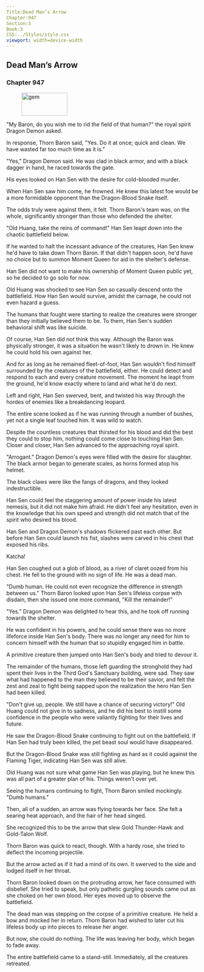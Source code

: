```yaml
---
Title:Dead Man’s Arrow 
Chapter:947 
Section:3 
Book:3 
CSS:../Styles/style.css 
viewport: width=device-width
---
```

  
## Dead Man’s Arrow
### Chapter 947
  
<figure>
	<img src="../Images/gem.gif" alt="gem" id="gem" width="120" height="60" />
</figure>
  

  
"My Baron, do you wish me to rid the field of that human?" the royal spirit Dragon Demon asked.

In response, Thorn Baron said, "Yes. Do it at once; quick and clean. We have wasted far too much time as it is."

"Yes," Dragon Demon said. He was clad in black armor, and with a black dagger in hand, he raced towards the gate.

His eyes looked on Han Sen with the desire for cold-blooded murder.

When Han Sen saw him come, he frowned. He knew this latest foe would be a more formidable opponent than the Dragon-Blood Snake itself.

The odds truly were against them, it felt. Thorn Baron's team was, on the whole, significantly stronger than those who defended the shelter.

"Old Huang, take the reins of command!" Han Sen leapt down into the chaotic battlefield below.

If he wanted to halt the incessant advance of the creatures, Han Sen knew he'd have to take down Thorn Baron. If that didn't happen soon, he'd have no choice but to summon Moment Queen for aid in the shelter's defense.

Han Sen did not want to make his ownership of Moment Queen public yet, so he decided to go solo for now.

Old Huang was shocked to see Han Sen so casually descend onto the battlefield. How Han Sen would survive, amidst the carnage, he could not even hazard a guess.

The humans that fought were starting to realize the creatures were stronger than they initially believed them to be. To them, Han Sen's sudden behavioral shift was like suicide.

Of course, Han Sen did not think this way. Although the Baron was physically stronger, it was a situation he wasn't likely to drown in. He knew he could hold his own against her.

And for as long as he remained fleet-of-foot, Han Sen wouldn't find himself surrounded by the creatures of the battlefield, either. He could detect and respond to each and every creature movement. The moment he leapt from the ground, he'd know exactly where to land and what he'd do next.

Left and right, Han Sen swerved, bent, and twisted his way through the hordes of enemies like a breakdancing leopard.

The entire scene looked as if he was running through a number of bushes, yet not a single leaf touched him. It was wild to watch.

Despite the countless creatures that thirsted for his blood and did the best they could to stop him, nothing could come close to touching Han Sen. Closer and closer, Han Sen advanced to the approaching royal spirit.

"Arrogant." Dragon Demon's eyes were filled with the desire for slaughter. The black armor began to generate scales, as horns formed atop his helmet.

The black claws were like the fangs of dragons, and they looked indestructible.

Han Sen could feel the staggering amount of power inside his latest nemesis, but it did not make him afraid. He didn't feel any hesitation, even in the knowledge that his own speed and strength did not match that of the spirit who desired his blood.

Han Sen and Dragon Demon's shadows flickered past each other. But before Han Sen could launch his fist, slashes were carved in his chest that exposed his ribs.

Katcha!

Han Sen coughed out a glob of blood, as a river of claret oozed from his chest. He fell to the ground with no sign of life. He was a dead man.

"Dumb human. He could not even recognize the difference in strength between us." Thorn Baron looked upon Han Sen's lifeless corpse with disdain, then she issued one more command, "Kill the remainder!"

"Yes." Dragon Demon was delighted to hear this, and he took off running towards the shelter.

He was confident in his powers, and he could sense there was no more lifeforce inside Han Sen's body. There was no longer any need for him to concern himself with the human that so stupidly engaged him in battle.

A primitive creature then jumped onto Han Sen's body and tried to devour it.

The remainder of the humans, those left guarding the stronghold they had spent their lives in the Third God's Sanctuary building, were sad. They saw what had happened to the man they believed to be their savior, and felt the zest and zeal to fight being sapped upon the realization the hero Han Sen had been killed.

"Don't give up, people. We still have a chance of securing victory!" Old Huang could not give in to sadness, and he did his best to instill some confidence in the people who were valiantly fighting for their lives and future.

He saw the Dragon-Blood Snake continuing to fight out on the battlefield. If Han Sen had truly been killed, the pet beast soul would have disappeared.

But the Dragon-Blood Snake was still fighting as hard as it could against the Flaming Tiger, indicating Han Sen was still alive.

Old Huang was not sure what game Han Sen was playing, but he knew this was all part of a greater plan of his. Things weren't over yet.

Seeing the humans continuing to fight, Thorn Baron smiled mockingly. "Dumb humans."

Then, all of a sudden, an arrow was flying towards her face. She felt a searing heat approach, and the hair of her head singed.

She recognized this to be the arrow that slew Gold Thunder-Hawk and Gold-Talon Wolf.

Thorn Baron was quick to react, though. With a hardy rose, she tried to deflect the incoming projectile.

But the arrow acted as if it had a mind of its own. It swerved to the side and lodged itself in her throat.

Thorn Baron looked down on the protruding arrow, her face consumed with disbelief. She tried to speak, but only pathetic gurgling sounds came out as she choked on her own blood. Her eyes moved up to observe the battlefield.

The dead man was stepping on the corpse of a primitive creature. He held a bow and mocked her in return. Thorn Baron had wished to later cut his lifeless body up into pieces to release her anger.

But now, she could do nothing. The life was leaving her body, which began to fade away.

The entire battlefield came to a stand-still. Immediately, all the creatures retreated.